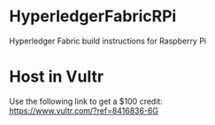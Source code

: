 # HyperledgerFabricRPi
Hyperledger Fabric build instructions for Raspberry Pi


# Host in Vultr
Use the following link to get a $100 credit: <br>
https://www.vultr.com/?ref=8416836-6G
